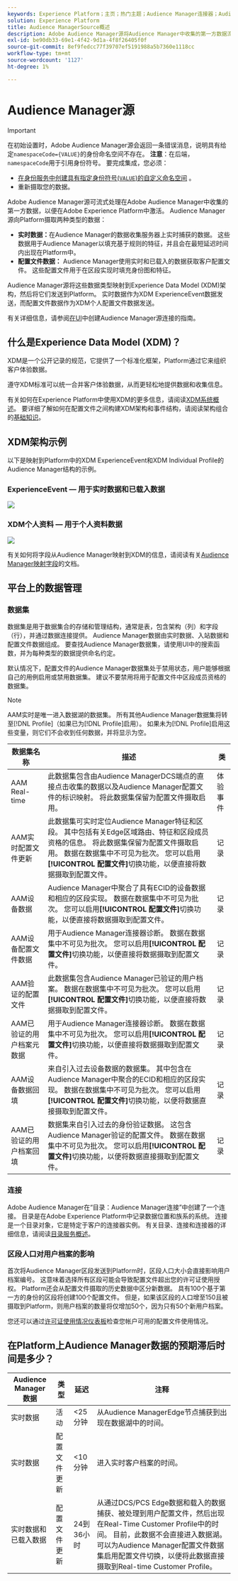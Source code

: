 ```yaml
---
keywords: Experience Platform；主页；热门主题；Audience Manager连接器；Audience Manager；Audience Manager
solution: Experience Platform
title: Audience ManagerSource概述
description: Adobe Audience Manager源将Audience Manager中收集的第一方数据流式传输到Adobe Experience Platform。
exl-id: be90db33-69e1-4f42-9d1a-4f8f26405f0f
source-git-commit: 8ef9fedcc77f39707ef5191988a5b7360e1118cc
workflow-type: tm+mt
source-wordcount: '1127'
ht-degree: 1%

---
```


# Audience Manager源

>[!IMPORTANT]
>
>在初始设置时，Adobe Audience Manager源会返回一条错误消息，说明具有给定`namespaceCode={VALUE}`的身份命名空间不存在。 **注意**：在后端，`namespaceCode`用于引用身份符号。 要完成集成，您必须：
>
>- [在身份服务中创建具有指定身份符号(`VALUE`)的自定义命名空间](../../../identity-service/features/namespaces.md#create-custom-namespaces) 。
>- 重新摄取您的数据。

Adobe Audience Manager源可流式处理在Adobe Audience Manager中收集的第一方数据，以便在Adobe Experience Platform中激活。 Audience Manager源向Platform摄取两种类型的数据：

- **实时数据：**&#x200B;在Audience Manager的数据收集服务器上实时捕获的数据。 这些数据用于Audience Manager以填充基于规则的特征，并且会在最短延迟时间内出现在Platform中。
- **配置文件数据：** Audience Manager使用实时和已载入的数据获取客户配置文件。 这些配置文件用于在区段实现时填充身份图和特征。

Audience Manager源将这些数据类型映射到Experience Data Model (XDM)架构，然后将它们发送到Platform。 实时数据作为XDM ExperienceEvent数据发送，而配置文件数据作为XDM个人配置文件数据发送。

有关详细信息，请参阅[在UI](../../tutorials/ui/create/adobe-applications/audience-manager.md)中创建Audience Manager源连接的指南。

## 什么是Experience Data Model (XDM)？

XDM是一个公开记录的规范，它提供了一个标准化框架，Platform通过它来组织客户体验数据。

遵守XDM标准可以统一合并客户体验数据，从而更轻松地提供数据和收集信息。

有关如何在Experience Platform中使用XDM的更多信息，请阅读[XDM系统概述](../../../xdm/home.md)。 要详细了解如何在配置文件之间构建XDM架构和事件结构，请阅读架构组合的[基础知识](../../../xdm/schema/composition.md)。

## XDM架构示例

以下是映射到Platform中的XDM ExperienceEvent和XDM Individual Profile的Audience Manager结构的示例。

### ExperienceEvent — 用于实时数据和已载入数据

![](images/aam-experience-events-for-dcs-and-onboarding-data.png)

### XDM个人资料 — 用于个人资料数据

![](images/aam-profile-xdm-for-profile-data.png)

有关如何将字段从Audience Manager映射到XDM的信息，请阅读有关[Audience Manager映射字段](./mapping/audience-manager.md)的文档。

## 平台上的数据管理

### 数据集

数据集是用于数据集合的存储和管理结构，通常是表，包含架构（列）和字段（行），并通过数据连接提供。 Audience Manager数据由实时数据、入站数据和配置文件数据组成。 要查找Audience Manager数据集，请使用UI中的搜索函数，并为每种类型的数据提供命名约定。

默认情况下，配置文件的Audience Manager数据集处于禁用状态，用户能够根据自己的用例启用或禁用数据集。 建议不要禁用将用于配置文件中区段成员资格的数据集。

>[!NOTE]
>
>AAM实时是唯一进入数据湖的数据集。 所有其他Audience Manager数据集将转至[!DNL Profile]（如果已为[!DNL Profile]启用）。 如果未为[!DNL Profile]启用这些变量，则它们不会收到任何数据，并将显示为空。

| 数据集名称 | 描述 | 类 |
| --- | --- | --- |
| AAM Real-time | 此数据集包含由Audience ManagerDCS端点的直接点击收集的数据以及Audience Manager配置文件的标识映射。 将此数据集保留为配置文件摄取启用。 | 体验事件 |
| AAM实时配置文件更新 | 此数据集可实时定位Audience Manager特征和区段。 其中包括有关Edge区域路由、特征和区段成员资格的信息。 将此数据集保留为配置文件摄取启用。 数据在数据集中不可见为批次。 您可以启用&#x200B;**[!UICONTROL 配置文件]**&#x200B;切换功能，以便直接将数据摄取到配置文件。 | 记录 |
| AAM设备数据 | Audience Manager中聚合了具有ECID的设备数据和相应的区段实现。 数据在数据集中不可见为批次。 您可以启用&#x200B;**[!UICONTROL 配置文件]**&#x200B;切换功能，以便直接将数据摄取到配置文件。 | 记录 |
| AAM设备配置文件数据 | 用于Audience Manager连接器诊断。 数据在数据集中不可见为批次。 您可以启用&#x200B;**[!UICONTROL 配置文件]**&#x200B;切换功能，以便直接将数据摄取到配置文件。 | 记录 |
| AAM验证的配置文件 | 此数据集包含Audience Manager已验证的用户档案。 数据在数据集中不可见为批次。 您可以启用&#x200B;**[!UICONTROL 配置文件]**&#x200B;切换功能，以便直接将数据摄取到配置文件。 | 记录 |
| AAM已验证的用户档案元数据 | 用于Audience Manager连接器诊断。 数据在数据集中不可见为批次。 您可以启用&#x200B;**[!UICONTROL 配置文件]**&#x200B;切换功能，以便直接将数据摄取到配置文件。 | 记录 |
| AAM设备数据回填 | 来自引入过去设备数据的数据集。 其中包含在Audience Manager中聚合的ECID和相应的区段实现。 数据在数据集中不可见为批次。 您可以启用&#x200B;**[!UICONTROL 配置文件]**&#x200B;切换功能，以便将数据直接摄取到配置文件。 | 记录 |
| AAM已验证的用户档案回填 | 数据集来自引入过去的身份验证数据。 这包含Audience Manager验证的配置文件。 数据在数据集中不可见为批次。 您可以启用&#x200B;**[!UICONTROL 配置文件]**&#x200B;切换功能，以便将数据直接摄取到配置文件。 | 记录 |

### 连接

Adobe Audience Manager在“目录：Audience Manager连接”中创建了一个连接。 目录是在Adobe Experience Platform中记录数据位置和族系的系统。 连接是一个目录对象，它是特定于客户的连接器实例。 有关目录、连接和连接器的详细信息，请阅读[目录服务概述](../../../catalog/home.md)。

### 区段人口对用户档案的影响

首次将Audience Manager区段发送到Platform时，区段人口大小会直接影响用户档案编号。 这意味着选择所有区段可能会导致配置文件超出您的许可证使用授权。 Platform还会从配置文件摄取的历史数据中区分新数据。 具有100个基于第一方的身份的区段将创建100个配置文件。 但是，如果该区段的人口增至150且被摄取到Platform，则用户档案的数量将仅增加50个，因为只有50个新用户档案。

您还可以通过[许可证使用情况仪表板](../../../dashboards/guides/license-usage.md)检查您帐户可用的配置文件使用情况。

## 在Platform上Audience Manager数据的预期滞后时间是多少？

| Audience Manager数据 | 类型 | 延迟 | 注释 |
| --- | --- | --- | --- |
| 实时数据 | 活动 | &lt;25分钟 | 从Audience ManagerEdge节点捕获到出现在数据湖中的时间。 |
| 实时数据 | 配置文件更新 | &lt;10分钟 | 进入实时客户档案的时间。 |
| 实时数据和已载入数据 | 配置文件更新 | 24到36小时 | 从通过DCS/PCS Edge数据和载入的数据捕获、被处理到用户配置文件，然后出现在Real-Time Customer Profile中的时间。 目前，此数据不会直接进入数据湖。 可以为Audience Manager配置文件数据集启用配置文件切换，以便将此数据直接摄取到Real-time Customer Profile。 |
